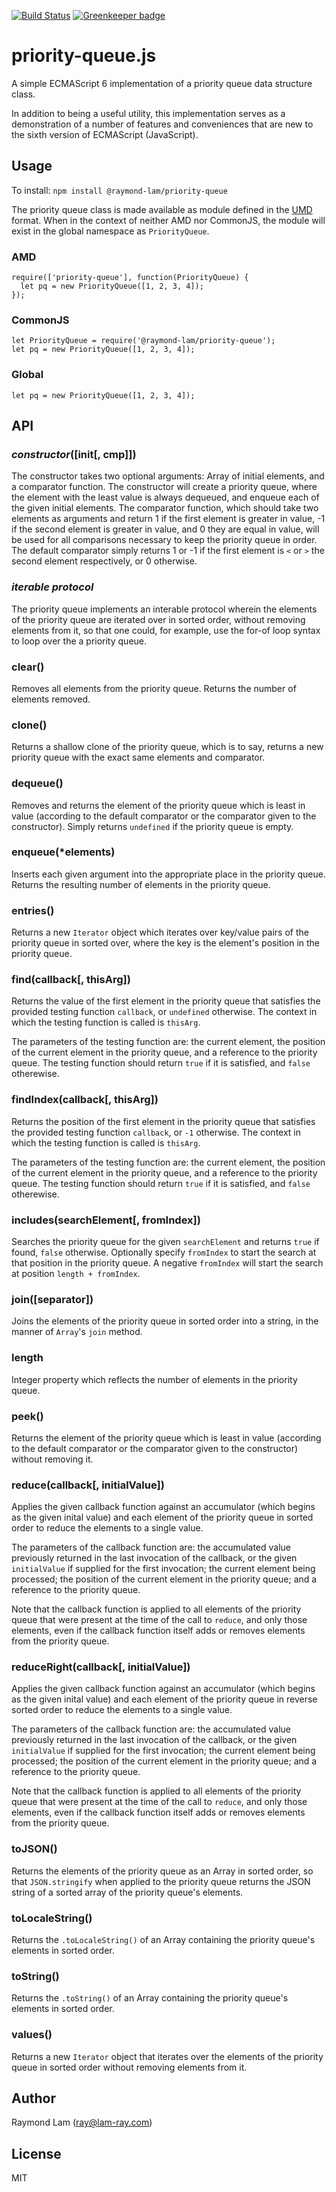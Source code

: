 [![Build Status](https://travis-ci.org/raymond-lam/es6-priority-queue.svg?branch=master)](https://travis-ci.org/raymond-lam/es6-priority-queue) [![Greenkeeper badge](https://badges.greenkeeper.io/raymond-lam/es6-priority-queue.svg)](https://greenkeeper.io/)

# priority-queue.js

A simple ECMAScript 6 implementation of a priority queue data structure class.

In addition to being a useful utility, this implementation serves as a demonstration of a number of features and conveniences that are new to the sixth version of ECMAScript (JavaScript).
 
## Usage

To install: `npm install @raymond-lam/priority-queue`

The priority queue class is made available as module defined in the [UMD](https://github.com/umdjs/umd) format. When in the context of neither AMD nor CommonJS, the module will exist in the global namespace as `PriorityQueue`. 

### AMD
    
    require(['priority-queue'], function(PriorityQueue) {
      let pq = new PriorityQueue([1, 2, 3, 4]);
    });

### CommonJS

    let PriorityQueue = require('@raymond-lam/priority-queue');
    let pq = new PriorityQueue([1, 2, 3, 4]);

### Global

    let pq = new PriorityQueue([1, 2, 3, 4]);

## API

### *constructor*([init[, cmp]])

The constructor takes two optional arguments: Array of initial elements, and a comparator function. The constructor will create a priority queue, where the element with the least value is always dequeued, and enqueue each of the given initial elements. The comparator function, which should take two elements as arguments and return 1 if the first element is greater in value, -1 if the second element is greater in value, and 0 they are equal in value, will be used for all comparisons necessary to keep the priority queue in order. The default comparator simply returns 1 or -1 if the first element is `<` or `>` the second element respectively, or 0 otherwise. 

### *iterable protocol*

The priority queue implements an interable protocol wherein the elements of the priority queue are iterated over in sorted order, without removing elements from it, so that one could, for example, use the for-of loop syntax to loop over the a priority queue.

### clear()

Removes all elements from the priority queue. Returns the number of elements removed.

### clone()

Returns a shallow clone of the priority queue, which is to say, returns a new priority queue with the exact same elements and comparator.

### dequeue()

Removes and returns the element of the priority queue which is least in value (according to the default comparator or the comparator given to the constructor). Simply returns `undefined` if the priority queue is empty.

### enqueue(*elements)

Inserts each given argument into the appropriate place in the priority queue. Returns the resulting number of elements in the priority queue.

### entries()

Returns a new `Iterator` object which iterates over key/value pairs of the priority queue in sorted over, where the key is the element's position in the priority queue.

### find(callback[, thisArg])

Returns the value of the first element in the priority queue that satisfies the provided testing function `callback`, or `undefined` otherwise. The context in which the testing function is called is `thisArg`.

The parameters of the testing function are: the current element, the position of the current element in the priority queue, and a reference to the priority queue. The testing function should return `true` if it is satisfied, and `false` otherewise.

### findIndex(callback[, thisArg])

Returns the position of the first element in the priority queue that satisfies the provided testing function `callback`, or `-1` otherwise. The context in which the testing function is called is `thisArg`.

The parameters of the testing function are: the current element, the position of the current element in the priority queue, and a reference to the priority queue. The testing function should return `true` if it is satisfied, and `false` otherewise.

### includes(searchElement[, fromIndex])

Searches the priority queue for the given `searchElement` and returns `true` if found, `false` otherwise. Optionally specify `fromIndex` to start the search at that position in the priority queue. A negative `fromIndex` will start the search at position `length + fromIndex`.

### join([separator])

Joins the elements of the priority queue in sorted order into a string, in the manner of `Array`'s `join` method.

### length

Integer property which reflects the number of elements in the priority queue.

### peek()

Returns the element of the priority queue which is least in value (according to the default comparator or the comparator given to the constructor) without removing it.

### reduce(callback[, initialValue])

Applies the given callback function against an accumulator (which begins as the given inital value) and each element of the priority queue in sorted order to reduce the elements to a single value.

The parameters of the callback function are: the accumulated value previously returned in the last invocation of the callback, or the given `initialValue` if supplied for the first invocation; the current element being processed; the position of the current element in the priority queue; and a reference to the priority queue.

Note that the callback function is applied to all elements of the priority queue that were present at the time of the call to `reduce`, and only those elements, even if the callback function itself adds or removes elements from the priority queue.

### reduceRight(callback[, initialValue])

Applies the given callback function against an accumulator (which begins as the given inital value) and each element of the priority queue in reverse sorted order to reduce the elements to a single value.

The parameters of the callback function are: the accumulated value previously returned in the last invocation of the callback, or the given `initialValue` if supplied for the first invocation; the current element being processed; the position of the current element in the priority queue; and a reference to the priority queue.

Note that the callback function is applied to all elements of the priority queue that were present at the time of the call to `reduce`, and only those elements, even if the callback function itself adds or removes elements from the priority queue.

### toJSON()

Returns the elements of the priority queue as an Array in sorted order, so that `JSON.stringify` when applied to the priority queue returns the JSON string of a sorted array of the priority queue's elements.

### toLocaleString()

Returns the `.toLocaleString()` of an Array containing the priority queue's elements in sorted order. 

### toString()

Returns the `.toString()` of an Array containing the priority queue's elements in sorted order. 

### values()

Returns a new `Iterator` object that iterates over the elements of the priority queue in sorted order without removing elements from it.

## Author

Raymond Lam (ray@lam-ray.com)

## License

MIT
